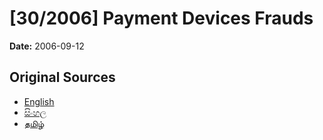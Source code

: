 # [30/2006] Payment Devices Frauds

**Date:** 2006-09-12

## Original Sources

- [English](https://documents.gov.lk/view/acts/2006/9/30-2006_E.pdf)
- [සිංහල](https://documents.gov.lk/view/acts/2006/9/30-2006_S.pdf)
- [தமிழ்](https://documents.gov.lk/view/acts/2006/9/30-2006_T.pdf)
